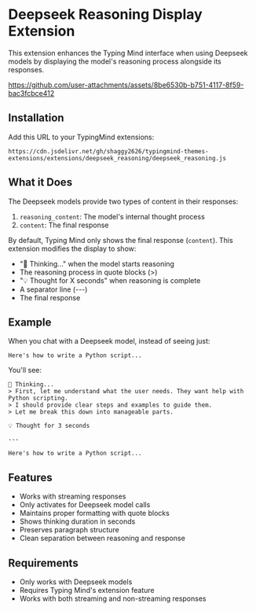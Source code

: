 # Deepseek Reasoning Display Extension

This extension enhances the Typing Mind interface when using Deepseek models by displaying the model's reasoning process alongside its responses.



https://github.com/user-attachments/assets/8be6530b-b751-4117-8f59-bac3fcbce412







## Installation

Add this URL to your TypingMind extensions:
```
https://cdn.jsdelivr.net/gh/shaggy2626/typingmind-themes-extensions/extensions/deepseek_reasoning/deepseek_reasoning.js
```

## What it Does

The Deepseek models provide two types of content in their responses:
1. `reasoning_content`: The model's internal thought process
2. `content`: The final response

By default, Typing Mind only shows the final response (`content`). This extension modifies the display to show:
- "💭 Thinking..." when the model starts reasoning
- The reasoning process in quote blocks (>)
- "💡 Thought for X seconds" when reasoning is complete
- A separator line (---)
- The final response

## Example

When you chat with a Deepseek model, instead of seeing just:
```
Here's how to write a Python script...
```

You'll see:
```
💭 Thinking...
> First, let me understand what the user needs. They want help with Python scripting.
> I should provide clear steps and examples to guide them.
> Let me break this down into manageable parts.

💡 Thought for 3 seconds

---

Here's how to write a Python script...
```

## Features

- Works with streaming responses
- Only activates for Deepseek model calls
- Maintains proper formatting with quote blocks
- Shows thinking duration in seconds
- Preserves paragraph structure
- Clean separation between reasoning and response

## Requirements

- Only works with Deepseek models
- Requires Typing Mind's extension feature
- Works with both streaming and non-streaming responses
